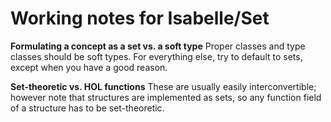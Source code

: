 # Working notes for Isabelle/Set

**Formulating a concept as a set vs. a soft type**
Proper classes and type classes should be soft types. For everything else, try to default to sets, except when you have a good reason.

**Set-theoretic vs. HOL functions**
These are usually easily interconvertible; however note that structures are implemented as sets, so any function field of a structure has to be set-theoretic.


